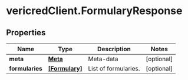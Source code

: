 # vericredClient.FormularyResponse

## Properties
Name | Type | Description | Notes
------------ | ------------- | ------------- | -------------
**meta** | [**Meta**](Meta.md) | Meta-data | [optional] 
**formularies** | [**[Formulary]**](Formulary.md) | List of formularies. | [optional] 


